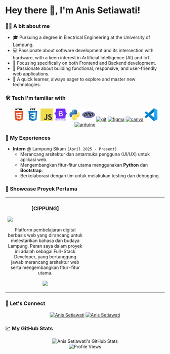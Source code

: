 <h1>Hey there 👋, I'm Anis Setiawati!</h1>

### 🧑‍💻 A bit about me
- 🎓 Pursuing a degree in Electrical Engineering at the University of Lampung.
- 💻 Passionate about software development and its intersection with hardware, with a keen interest in Artificial Intelligence (AI) and IoT.
- 🚀 Focusing specifically on both Frontend and Backend development.
- 🎯 Passionate about building functional, responsive, and user-friendly web applications.
- 🌱 A quick learner, always eager to explore and master new technologies.

### 🛠️ Tech I'm familiar with
<p align="center">
  <a href="https://www.w3.org/html/" target="_blank" rel="noreferrer"><img src="https://raw.githubusercontent.com/devicons/devicon/master/icons/html5/html5-original-wordmark.svg" alt="html5" width="40" height="40"/></a>
  <a href="https://www.w3schools.com/css/" target="_blank" rel="noreferrer"><img src="https://raw.githubusercontent.com/devicons/devicon/master/icons/css3/css3-original-wordmark.svg" alt="css3" width="40" height="40"/></a>
  <a href="https://developer.mozilla.org/en-US/docs/Web/JavaScript" target="_blank" rel="noreferrer"><img src="https://raw.githubusercontent.com/devicons/devicon/master/icons/javascript/javascript-original.svg" alt="javascript" width="40" height="40"/></a>
  <a href="https://getbootstrap.com" target="_blank" rel="noreferrer"><img src="https://raw.githubusercontent.com/devicons/devicon/master/icons/bootstrap/bootstrap-plain-wordmark.svg" alt="bootstrap" width="40" height="40"/></a>
  <a href="https://www.python.org" target="_blank" rel="noreferrer"><img src="https://raw.githubusercontent.com/devicons/devicon/master/icons/python/python-original.svg" alt="python" width="40" height="40"/></a>
  <a href="https://www.php.net" target="_blank" rel="noreferrer"><img src="https://raw.githubusercontent.com/devicons/devicon/master/icons/php/php-original.svg" alt="php" width="40" height="40"/></a>
  <a href="https://git-scm.com/" target="_blank" rel="noreferrer"><img src="https://www.vectorlogo.zone/logos/git-scm/git-scm-icon.svg" alt="git" width="40" height="40"/></a>
  <a href="https://www.figma.com/" target="_blank" rel="noreferrer"><img src="https://www.vectorlogo.zone/logos/figma/figma-icon.svg" alt="figma" width="40" height="40"/></a>
  <a href="https://www.canva.com/" target="_blank" rel="noreferrer"><img src="https://www.vectorlogo.zone/logos/canva/canva-icon.svg" alt="canva" width="40" height="40"/></a>
  <a href="https://code.visualstudio.com/" target="_blank" rel="noreferrer"><img src="https://raw.githubusercontent.com/devicons/devicon/master/icons/vscode/vscode-original.svg" alt="vscode" width="40" height="40"/></a>
  <a href="https://www.arduino.cc/" target="_blank" rel="noreferrer"><img src="https://cdn.jsdelivr.net/gh/devicons/devicon/icons/arduino/arduino-original-wordmark.svg" alt="arduino" width="40" height="40"/></a>
</p>

### 💼 My Experiences
- **Intern** @ Lampung Sikam `(April 2025 - Present)`
  - Merancang arsitektur dan antarmuka pengguna (UI/UX) untuk aplikasi web.
  - Mengembangkan fitur-fitur utama menggunakan **Python** dan **Bootstrap**.
  - Berkolaborasi dengan tim untuk melakukan testing dan debugging.

### 📌 Showcase Proyek Pertama
<table>
  <tr>
    <td width="50%" valign="top">
      <h3 align="center">[CIPPUNG]</h3>
      <a href="[file:///D:/Project%20LIDM/Gp/CIPPUNG/CIPPUNG.html]" target="_blank"><img src="[https://github.com/ANISSETIAWATI/ans/issues/1#issue-3349032444]" width="100%"></a>
      <p align="center">
    Platform pembelajaran digital berbasis web yang dirancang untuk melestarikan bahasa dan budaya Lampung. Peran saya dalam proyek ini adalah sebagai Full-Stack Developer, yang bertanggung jawab merancang arsitektur web serta mengembangkan fitur-fitur utama.
        <br><br>
        <a href="[LINK-KE-REPOSITORY]" target="_blank">
          <img src="https://img.shields.io/badge/Lihat_Kode-181717?style=for-the-badge&logo=github&logoColor=white">
        </a>
      </p>
    </td>
    <td width="50%" valign="top">
      </td>
  </tr>
</table>

### 🤝 Let's Connect
<p align="center">
  <a href="https://www.linkedin.com/in/anis-setiawati" target="blank"><img align="center" src="https://raw.githubusercontent.com/rahuldkjain/github-profile-readme-generator/master/src/images/icons/Social/linked-in-alt.svg" alt="Anis Setiawati" height="30" width="40" /></a>
  <a href="https://instagram.com/anssetwt_26" target="blank"><img align="center" src="https://raw.githubusercontent.com/rahuldkjain/github-profile-readme-generator/master/src/images/icons/Social/instagram.svg" alt="Anis Setiawati" height="30" width="40" /></a>
</p>

### 📈 My GitHub Stats
<p align="center">
  <img src="https://github-readme-stats.vercel.app/api?username=ANISSETIAWATI&show_icons=true&hide_border=true&theme=tokyonight&include_all_commits=true&count_private=true" alt="Anis Setiawati's GitHub Stats" />
  <br/>
  <img src="https://komarev.com/ghpvc/?username=ANISSETIAWATI&style=flat-square&color=blue" alt="Profile Views"/>
</p>
